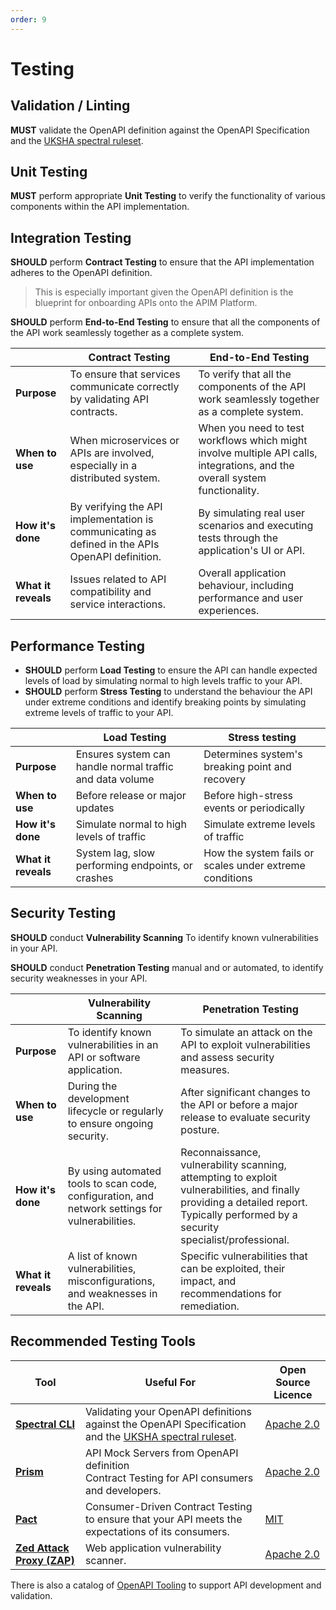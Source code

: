 ```yaml
---
order: 9
---
```


# Testing

## Validation / Linting

**MUST** validate the OpenAPI definition against the OpenAPI Specification and the [UKSHA spectral ruleset][1].

## Unit Testing

**MUST** perform appropriate **Unit Testing** to verify the functionality of various components within the API implementation.

## Integration Testing

**SHOULD** perform **Contract Testing** to ensure that the API implementation adheres to the OpenAPI definition.

> This is especially important given the OpenAPI definition is the blueprint for onboarding APIs onto the APIM Platform.

**SHOULD** perform **End-to-End Testing** to ensure that all the components of the API work seamlessly together as a complete system.

| | Contract Testing | End-to-End Testing |
| - | - | - |
| **Purpose** | To ensure that services communicate correctly by validating API contracts. | To verify that all the components of the API work seamlessly together as a complete system. |
| **When to use** | When microservices or APIs are involved, especially in a distributed system. | When you need to test workflows which might involve multiple API calls, integrations, and the overall system functionality. |
| **How it's done** | By verifying the API implementation is communicating as defined in the APIs OpenAPI definition. | By simulating real user scenarios and executing tests through the application's UI or API. |
| **What it reveals** | Issues related to API compatibility and service interactions. | Overall application behaviour, including performance and user experiences. |

## Performance Testing

- **SHOULD** perform **Load Testing** to ensure the API can handle expected levels of load by simulating normal to high levels traffic to your API.
- **SHOULD** perform **Stress Testing** to understand the behaviour the API under extreme conditions and identify breaking points by simulating extreme levels of traffic to your API.

| | Load Testing | Stress testing |
| - | - | - |
| **Purpose** | Ensures system can handle normal traffic and data volume | Determines system's breaking point and recovery |
| **When to use** | Before release or major updates | Before high-stress events or periodically |
| **How it's done** | Simulate normal to high levels of traffic | Simulate extreme levels of traffic |
| **What it reveals** | System lag, slow performing endpoints, or crashes | How the system fails or scales under extreme conditions |

## Security Testing

**SHOULD** conduct **Vulnerability Scanning** To identify known vulnerabilities in your API.

**SHOULD** conduct **Penetration Testing** manual and or automated, to identify security weaknesses in your API.

| | Vulnerability Scanning | Penetration Testing |
| - | - | - |
| **Purpose** | To identify known vulnerabilities in an API or software application. | To simulate an attack on the API to exploit vulnerabilities and assess security measures. |
| **When to use** | During the development lifecycle or regularly to ensure ongoing security. | After significant changes to the API or before a major release to evaluate security posture. |
| **How it's done** | By using automated tools to scan code, configuration, and network settings for vulnerabilities. | Reconnaissance, vulnerability scanning, attempting to exploit vulnerabilities, and finally providing a detailed report. Typically performed by a security specialist/professional. |
| **What it reveals** | A list of known vulnerabilities, misconfigurations, and weaknesses in the API. | Specific vulnerabilities that can be exploited, their impact, and recommendations for remediation. |

## Recommended Testing Tools

| Tool | Useful For | Open Source Licence |
| - | - | - |
| **[Spectral CLI][2]** | Validating your OpenAPI definitions against the OpenAPI Specification and the [UKSHA spectral ruleset][1]. | [Apache 2.0][3] |
| **[Prism][4]** | API Mock Servers from OpenAPI definition<br>Contract Testing for API consumers and developers. | [Apache 2.0][3] |
| **[Pact][5]** | Consumer-Driven Contract Testing to ensure that your API meets the expectations of its consumers. | [MIT][6] |
| **[Zed Attack Proxy (ZAP)][7]** | Web application vulnerability scanner. | [Apache 2.0][3] |

There is also a catalog of [OpenAPI Tooling][8] to support API development and validation.

[1]: ../spectral-rules/index.md
[2]: https://docs.stoplight.io/docs/spectral
[3]: https://opensource.org/license/apache-2-0
[4]: https://stoplight.io/open-source/prism
[5]: https://docs.pact.io/
[6]: https://opensource.org/license/mit
[7]: https://www.zaproxy.org/
[8]: https://tools.openapis.org/
